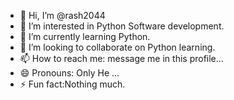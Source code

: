 - 👋 Hi, I’m @rash2044
- 👀 I’m interested in Python Software development.
- 🌱 I’m currently learning Python.
- 💞️ I’m looking to collaborate on Python learning.
- 📫 How to reach me: message me in this profile...
- 😄 Pronouns: Only He ...
- ⚡ Fun fact:Nothing much.

<!---
rash2044/rash2044 is a ✨ special ✨ repository because its `README.md` (this file) appears on your GitHub profile.
You can click the Preview link to take a look at your changes.
--->
